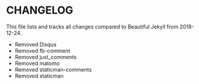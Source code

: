 # CHANGELOG

This file lists and tracks all changes compared to Beautiful Jekyll from 2018-12-24.

- Removed Disqus
- Removed fb-comment
- Removed just_comments
- Removed matomo
- Removed staticman-comments
- Removed staticman

